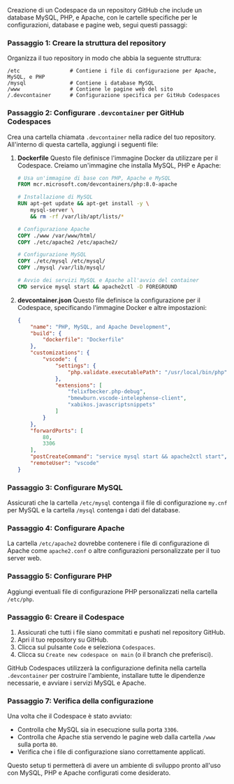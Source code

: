 Creazione di un Codespace da un repository GitHub che include un database MySQL, PHP, e Apache, con le cartelle specifiche per le configurazioni, database e pagine web, segui questi passaggi:

### Passaggio 1: Creare la struttura del repository

Organizza il tuo repository in modo che abbia la seguente struttura:

```
/etc                # Contiene i file di configurazione per Apache, MySQL, e PHP
/mysql              # Contiene i database MySQL
/www                # Contiene le pagine web del sito
/.devcontainer      # Configurazione specifica per GitHub Codespaces
```

### Passaggio 2: Configurare `.devcontainer` per GitHub Codespaces

Crea una cartella chiamata `.devcontainer` nella radice del tuo repository. All'interno di questa cartella, aggiungi i seguenti file:

1. **Dockerfile**
   Questo file definisce l'immagine Docker da utilizzare per il Codespace. Creiamo un'immagine che installa MySQL, PHP e Apache:

   ```Dockerfile
   # Usa un'immagine di base con PHP, Apache e MySQL
   FROM mcr.microsoft.com/devcontainers/php:8.0-apache

   # Installazione di MySQL
   RUN apt-get update && apt-get install -y \
       mysql-server \
       && rm -rf /var/lib/apt/lists/*

   # Configurazione Apache
   COPY ./www /var/www/html/
   COPY ./etc/apache2 /etc/apache2/

   # Configurazione MySQL
   COPY ./etc/mysql /etc/mysql/
   COPY ./mysql /var/lib/mysql/

   # Avvio dei servizi MySQL e Apache all'avvio del container
   CMD service mysql start && apache2ctl -D FOREGROUND
   ```

2. **devcontainer.json**
   Questo file definisce la configurazione per il Codespace, specificando l'immagine Docker e altre impostazioni:

   ```json
   {
       "name": "PHP, MySQL, and Apache Development",
       "build": {
           "dockerfile": "Dockerfile"
       },
       "customizations": {
           "vscode": {
               "settings": {
                   "php.validate.executablePath": "/usr/local/bin/php"
               },
               "extensions": [
                   "felixfbecker.php-debug",
                   "bmewburn.vscode-intelephense-client",
                   "xabikos.javascriptsnippets"
               ]
           }
       },
       "forwardPorts": [
           80,
           3306
       ],
       "postCreateCommand": "service mysql start && apache2ctl start",
       "remoteUser": "vscode"
   }
   ```

### Passaggio 3: Configurare MySQL

Assicurati che la cartella `/etc/mysql` contenga il file di configurazione `my.cnf` per MySQL e la cartella `/mysql` contenga i dati del database.

### Passaggio 4: Configurare Apache

La cartella `/etc/apache2` dovrebbe contenere i file di configurazione di Apache come `apache2.conf` o altre configurazioni personalizzate per il tuo server web.

### Passaggio 5: Configurare PHP

Aggiungi eventuali file di configurazione PHP personalizzati nella cartella `/etc/php`.

### Passaggio 6: Creare il Codespace

1. Assicurati che tutti i file siano commitati e pushati nel repository GitHub.
2. Apri il tuo repository su GitHub.
3. Clicca sul pulsante `Code` e seleziona `Codespaces`.
4. Clicca su `Create new codespace on main` (o il branch che preferisci).

GitHub Codespaces utilizzerà la configurazione definita nella cartella `.devcontainer` per costruire l'ambiente, installare tutte le dipendenze necessarie, e avviare i servizi MySQL e Apache.

### Passaggio 7: Verifica della configurazione

Una volta che il Codespace è stato avviato:
- Controlla che MySQL sia in esecuzione sulla porta `3306`.
- Controlla che Apache stia servendo le pagine web dalla cartella `/www` sulla porta `80`.
- Verifica che i file di configurazione siano correttamente applicati.

Questo setup ti permetterà di avere un ambiente di sviluppo pronto all'uso con MySQL, PHP e Apache configurati come desiderato.

